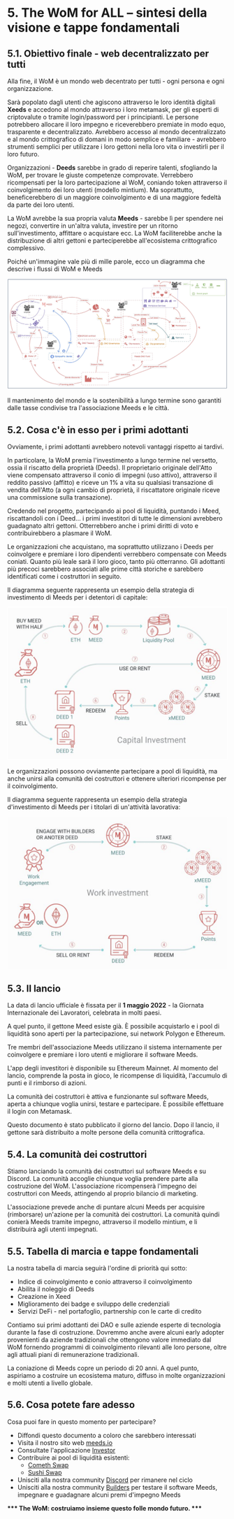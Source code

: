 # 5. The WoM for ALL – sintesi della visione e tappe fondamentali

## 5.1. Obiettivo finale - web decentralizzato per tutti

Alla fine, il WoM è un mondo web decentrato per tutti - ogni persona e ogni organizzazione.

Sarà popolato dagli utenti che agiscono attraverso le loro identità digitali **Xeeds** e accedono al mondo attraverso i loro metamask, per gli esperti di criptovalute o tramite login/password per i principianti. Le persone potrebbero allocare il loro impegno e riceverebbero premiate in modo equo, trasparente e decentralizzato. Avrebbero accesso al mondo decentralizzato e al mondo crittografico di domani in modo semplice e familiare - avrebbero strumenti semplici per utilizzare i loro gettoni nella loro vita o investirli per il loro futuro.

Organizzazioni - **Deeds** sarebbe in grado di reperire talenti, sfogliando la WoM, per trovare le giuste competenze comprovate. Verrebbero ricompensati per la loro partecipazione al WoM, coniando token attraverso il coinvolgimento dei loro utenti (modello mintium). Ma soprattutto, beneficerebbero di un maggiore coinvolgimento e di una maggiore fedeltà da parte dei loro utenti.

La WoM avrebbe la sua propria valuta **Meeds** - sarebbe lì per spendere nei negozi, convertire in un'altra valuta, investire per un ritorno sull'investimento, affittare o acquistare ecc. La WoM faciliterebbe anche la distribuzione di altri gettoni e parteciperebbe all'ecosistema crittografico complessivo.

Poiché un'immagine vale più di mille parole, ecco un diagramma che descrive i flussi di WoM e Meeds

![Flussi di WoM e Meeds](en/img/wom-flows.png)

Il mantenimento del mondo e la sostenibilità a lungo termine sono garantiti dalle tasse condivise tra l'associazione Meeds e le città.

## 5.2. Cosa c'è in esso per i primi adottanti

Ovviamente, i primi adottanti avrebbero notevoli vantaggi rispetto ai tardivi.

In particolare, la WoM premia l'investimento a lungo termine nel versetto, ossia il riscatto della proprietà (Deeds). Il proprietario originale dell'Atto viene compensato attraverso il conio di impegni (uso attivo), attraverso il reddito passivo (affitto) e riceve un 1% a vita su qualsiasi transazione di vendita dell'Atto (a ogni cambio di proprietà, il riscattatore originale riceve una commissione sulla transazione).

Credendo nel progetto, partecipando ai pool di liquidità, puntando i Meed, riscattandoli con i Deed... i primi investitori di tutte le dimensioni avrebbero guadagnato altri gettoni. Otterrebbero anche i primi diritti di voto e contribuirebbero a plasmare il WoM.

Le organizzazioni che acquistano, ma soprattutto utilizzano i Deeds per coinvolgere e premiare i loro dipendenti verrebbero compensate con Meeds coniati. Quanto più leale sarà il loro gioco, tanto più otterranno. Gli adottanti più precoci sarebbero associati alle prime città storiche e sarebbero identificati come i costruttori in seguito.

Il diagramma seguente rappresenta un esempio della strategia di investimento di Meeds per i detentori di capitale:

![Strategia di investimento di Meeds per i detentori di capitale](en/img/invest-capital.png)

Le organizzazioni possono ovviamente partecipare a pool di liquidità, ma anche unirsi alla comunità dei costruttori e ottenere ulteriori ricompense per il coinvolgimento.

Il diagramma seguente rappresenta un esempio della strategia d'investimento di Meeds per i titolari di un'attività lavorativa:

![Strategia d'investimento di Meeds per i detentori di lavoro](en/img/invest-work.png)

## 5.3. Il lancio

La data di lancio ufficiale è fissata per il **1 maggio 2022** - la Giornata Internazionale dei Lavoratori, celebrata in molti paesi.

A quel punto, il gettone Meed esiste già. È possibile acquistarlo e i pool di liquidità sono aperti per la partecipazione, sui network Polygon e Ethereum.

Tre membri dell'associazione Meeds utilizzano il sistema internamente per coinvolgere e premiare i loro utenti e migliorare il software Meeds.

L'app degli investitori è disponibile su Ethereum Mainnet. Al momento del lancio, comprende la posta in gioco, le ricompense di liquidità, l'accumulo di punti e il rimborso di azioni.

La comunità dei costruttori è attiva e funzionante sul software Meeds, aperta a chiunque voglia unirsi, testare e partecipare. È possibile effettuare il login con Metamask.

Questo documento è stato pubblicato il giorno del lancio. Dopo il lancio, il gettone sarà distribuito a molte persone della comunità crittografica.

## 5.4. La comunità dei costruttori

Stiamo lanciando la comunità dei costruttori sul software Meeds e su Discord. La comunità accoglie chiunque voglia prendere parte alla costruzione del WoM. L'associazione ricompenserà l'impegno dei costruttori con Meeds, attingendo al proprio bilancio di marketing.

L'associazione prevede anche di puntare alcuni Meeds per acquisire (rimborsare) un'azione per la comunità dei costruttori. La comunità quindi conierà Meeds tramite impegno, attraverso il modello mintium, e li distribuirà agli utenti impegnati.

## 5.5. Tabella di marcia e tappe fondamentali

La nostra tabella di marcia seguirà l'ordine di priorità qui sotto:

- Indice di coinvolgimento e conio attraverso il coinvolgimento
- Abilita il noleggio di Deeds
- Creazione in Xeed
- Miglioramento dei badge e sviluppo delle credenziali
- Servizi DeFi - nel portafoglio, partnership con le carte di credito

Contiamo sui primi adottanti dei DAO e sulle aziende esperte di tecnologia durante la fase di costruzione. Dovremmo anche avere alcuni early adopter provenienti da aziende tradizionali che ottengono valore immediato dal WoM fornendo programmi di coinvolgimento rilevanti alle loro persone, oltre agli attuali piani di remunerazione tradizionali.

La coniazione di Meeds copre un periodo di 20 anni. A quel punto, aspiriamo a costruire un ecosistema maturo, diffuso in molte organizzazioni e molti utenti a livello globale.

## 5.6. Cosa potete fare adesso

Cosa puoi fare in questo momento per partecipare?

- Diffondi questo documento a coloro che sarebbero interessati
- Visita il nostro sito web [meeds.io](https://www.meeds.io/)
- Consultate l'applicazione [Investor](https://meeds.io/investors)
- Contribuire ai pool di liquidità esistenti:
  - [Cometh Swap](https://swap.cometh.io/)
  - [Sushi Swap](https://sushi.com)
- Unisciti alla nostra community [Discord](https://discord.com/invite/hAuADSq3) per rimanere nel ciclo
- Unisciti alla nostra community [Builders](https://meeds.io/builders) per testare il software Meeds, impegnare e guadagnare alcuni premi d'impegno Meeds

**\*\*\* The WoM: costruiamo insieme questo folle mondo futuro. \*\*\***